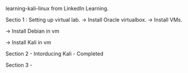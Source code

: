 learning-kali-linux from LinkedIn Learning.

Sectio 1 : Setting up virtual lab.
-> Install Oracle virtualbox.
  -> Install VMs.
  
  -> Install Debian in vm
  
  -> Install Kali in vm

Section 2 - Intorducing Kali - Completed

Section 3 -
